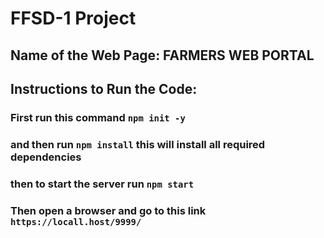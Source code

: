 # FFSD-1 Project

## Name of the Web Page: FARMERS WEB PORTAL

## Instructions to Run the Code: 

### First run this command ```npm init -y```
### and then run ```npm install``` this will install all required dependencies
### then to start the server run ```npm start```

### Then open a browser and go to this link ```https://locall.host/9999/``` 
